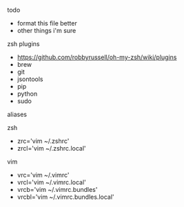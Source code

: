 todo
* format this file better
* other things i'm sure

zsh plugins
* https://github.com/robbyrussell/oh-my-zsh/wiki/plugins
* brew
* git
* jsontools
* pip
* python
* sudo

aliases

zsh
* zrc='vim ~/.zshrc'
* zrcl='vim ~/.zshrc.local'

vim
* vrc='vim ~/.vimrc'
* vrcl='vim ~/.vimrc.local'
* vrcb='vim ~/.vimrc.bundles'
* vrcbl='vim ~/.vimrc.bundles.local'

